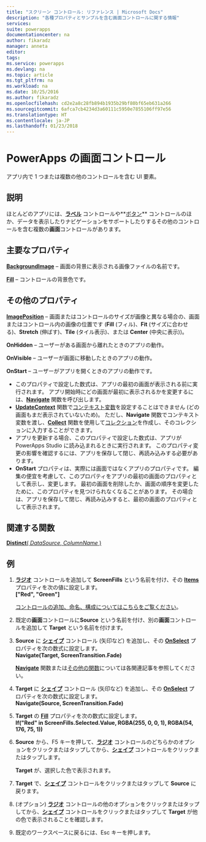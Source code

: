 ```yaml
---
title: "スクリーン コントロール: リファレンス | Microsoft Docs"
description: "各種プロパティとサンプルを含む画面コントロールに関する情報"
services: 
suite: powerapps
documentationcenter: na
author: fikaradz
manager: anneta
editor: 
tags: 
ms.service: powerapps
ms.devlang: na
ms.topic: article
ms.tgt_pltfrm: na
ms.workload: na
ms.date: 10/25/2016
ms.author: fikaradz
ms.openlocfilehash: cd2e2a8c28fb894b1935b29bf80bf65eb631a266
ms.sourcegitcommit: 6afca7cb4234d3a60111c5950e7855106ff97e56
ms.translationtype: HT
ms.contentlocale: ja-JP
ms.lasthandoff: 01/23/2018
---
```

# <a name="screen-control-in-powerapps"></a>PowerApps の画面コントロール
アプリ内で 1 つまたは複数の他のコントロールを含む UI 要素。

## <a name="description"></a>説明
ほとんどのアプリには、**[ラベル](control-text-box.md)** コントロールや**[ボタン](control-button.md)** コントロールのほか、データを表示したりナビゲーションをサポートしたりするその他のコントロールを含む複数の**画面**コントロールがあります。

## <a name="key-properties"></a>主要なプロパティ
**[BackgroundImage](properties-visual.md)** – 画面の背景に表示される画像ファイルの名前です。

**[Fill](properties-color-border.md)** – コントロールの背景色です。

## <a name="additional-properties"></a>その他のプロパティ
**[ImagePosition](properties-visual.md)** – 画面またはコントロールのサイズが画像と異なる場合の、画面またはコントロール内の画像の位置です (**Fill** (フィル)、**Fit** (サイズに合わせる)、**Stretch** (伸ばす)、**Tile** (タイル表示)、または **Center** (中央に表示))。

**OnHidden** – ユーザーがある画面から離れたときのアプリの動作。

**OnVisible** – ユーザーが画面に移動したときのアプリの動作。

**OnStart** – ユーザーがアプリを開くときのアプリの動作です。

* このプロパティで設定した数式は、アプリの最初の画面が表示される前に実行されます。 アプリ開始時にどの画面が最初に表示されるかを変更するには、[**Navigate**](../functions/function-navigate.md) 関数を呼び出します。
* [**UpdateContext**](../functions/function-updatecontext.md) 関数で[コンテキスト変数](../working-with-variables.md)を設定することはできません (どの画面もまだ表示されていないため)。 ただし、**Navigate** 関数でコンテキスト変数を渡し、[**Collect**](../functions/function-clear-collect-clearcollect.md) 関数を使用して[コレクション](../working-with-variables.md)を作成し、そのコレクションに入力することができます。
* アプリを更新する場合、このプロパティで設定した数式は、アプリが PowerApps Studio に読み込まれるときに実行されます。 このプロパティ変更の影響を確認するには、アプリを保存して閉じ、再読み込みする必要があります。
* **OnStart** プロパティは、実際には画面ではなくアプリのプロパティです。 編集の便宜を考慮して、このプロパティをアプリの最初の画面のプロパティとして表示し、変更します。 最初の画面を削除したか、画面の順序を変更したために、このプロパティを見つけられなくなることがあります。 その場合は、アプリを保存して閉じ、再読み込みすると、最初の画面のプロパティとして表示されます。

## <a name="related-functions"></a>関連する関数
[**Distinct**( *DataSource*, *ColumnName* )](../functions/function-distinct.md)

## <a name="example"></a>例
1. **[ラジオ](control-radio.md)** コントロールを追加して **ScreenFills** という名前を付け、その **[Items](properties-core.md)** プロパティを次の値に設定します。<br>
   **["Red", "Green"]**
   
    [コントロールの追加、命名、構成についてはこちらをご覧ください](../add-configure-controls.md)。
2. 既定の**画面**コントロールに**Source** という名前を付け、別の**画面**コントロールを追加して **Target** という名前を付けます。
3. **Source** に **[シェイプ](control-shapes-icons.md)** コントロール (矢印など) を追加し、その **[OnSelect](properties-core.md)** プロパティを次の数式に設定します。<br>
   **Navigate(Target, ScreenTransition.Fade)**
   
    **[Navigate](../functions/function-navigate.md)** 関数または[その他の関数](../formula-reference.md)については各関連記事を参照してください。
4. **Target** に **[シェイプ](control-shapes-icons.md)** コントロール (矢印など) を追加し、その **[OnSelect](properties-core.md)** プロパティを次の数式に設定します。<br>
   **Navigate(Source, ScreenTransition.Fade)**
5. **Target** の **[Fill](properties-color-border.md)** プロパティを次の数式に設定します。<br>
   **If("Red" in ScreenFills.Selected.Value, RGBA(255, 0, 0, 1), RGBA(54, 176, 75, 1))**
6. **Source** から、F5 キーを押して、**[ラジオ](control-radio.md)** コントロールのどちらかのオプションをクリックまたはタップしてから、**[シェイプ](control-shapes-icons.md)** コントロールをクリックまたはタップします。
   
    **Target** が、選択した色で表示されます。
7. **Target** で、**[シェイプ](control-shapes-icons.md)** コントロールをクリックまたはタップして **Source** に戻ります。
8. (オプション) **[ラジオ](control-radio.md)** コントロールの他のオプションをクリックまたはタップしてから、**[シェイプ](control-shapes-icons.md)** コントロールをクリックまたはタップして **Target** が他の色で表示されることを確認します。
9. 既定のワークスペースに戻るには、Esc キーを押します。

